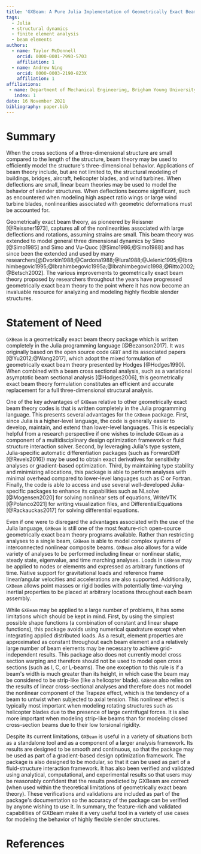 ```yaml
---
title: 'GXBeam: A Pure Julia Implementation of Geometrically Exact Beam Theory'
tags:
  - Julia
  - structural dynamics
  - finite element analysis
  - beam elements
authors:
  - name: Taylor McDonnell
    orcid: 0000-0001-7993-5703
    affiliation: 1
  - name: Andrew Ning
    orcid: 0000-0003-2190-823X
    affiliation: 1
affiliations:
 - name: Department of Mechanical Engineering, Brigham Young University, Provo, UT, 84602, USA
   index: 1
date: 16 November 2021
bibliography: paper.bib
---
```


# Summary

When the cross sections of a three-dimensional structure are small compared to the length of the structure, beam theory may be used to efficiently model the structure's three-dimensional behavior.  Applications of beam theory include, but are not limited to, the structural modeling of buildings, bridges, aircraft, helicopter blades, and wind turbines.  When deflections are small, linear beam theories may be used to model the behavior of slender structures.  When deflections become significant, such as encountered when modeling high aspect ratio wings or large wind turbine blades, nonlinearities associated with geometric deformations must be accounted for.  

Geometrically exact beam theory, as pioneered by Reissner [@Reissner1973], captures all of the nonlinearities associated with large deflections and rotations, assuming strains are small.  This beam theory was extended to model general three dimensional dynamics by Simo [@Simo1985] and Simo and Vu-Quoc [@Simo1986;@Simo1988] and has since been the extended and used by many researchers[@Dvorkin1988;@Cardona1988;@Iura1988;@Jelenic1995;@Ibrahimbegovic1995;@Ibrahimbegovic1995a;@Ibrahimbegovic1998;@Ritto2002;@Betsch2002].  The various improvements to geometrically exact beam theory proposed by researchers throughout the years have progressed geometrically exact beam theory to the point where it has now become an invaluable resource for analyzing and modeling highly flexible slender structures.

# Statement of Need

`GXBeam` is a geometrically exact beam theory package which is written completely in the Julia programming language [@Bezanson2017].  It was originally based on the open source code `GEBT` and its associated papers [@Yu2012;@Wang2017], which adopt the mixed formulation of geometrically exact beam theory presented by Hodges [@Hodges1990].  When combined with a beam cross sectional analysis, such as a variational asymptotic beam sectional analysis [@Hodges2006], this geometrically exact beam theory formulation constitutes an efficient and accurate replacement for a full three-dimensional structural analysis.

One of the key advantages of `GXBeam` relative to other geometrically exact beam theory codes is that is written completely in the Julia programming language.  This presents several advantages for the `GXBeam` package. First, since Julia is a higher-level language, the code is generally easier to develop, maintain, and extend than lower-level languages.  This is especially helpful from a research perspective if one wishes to include `GXBeam` as a component of a multidisciplinary design optimization framework or fluid structure interaction solver.  Second, by leveraging Julia's type system, Julia-specific automatic differentiation packages (such as ForwardDiff [@Revels2016]) may be used to obtain exact derivatives for sensitivity analyses or gradient-based optimization.  Third, by maintaining type stability and minimizing allocations, this package is able to perform analyses with minimal overhead compared to lower-level languages such as C or Fortran.  Finally, the code is able to access and use several well-developed Julia-specific packages to enhance its capabilities such as NLsolve [@Mogensen2020] for solving nonlinear sets of equations, WriteVTK [@Polanco2021] for writing visualization files, and DifferentialEquations [@Rackauckas2017] for solving differential equations. 

Even if one were to disregard the advantages associated with the use of the Julia language, `GXBeam` is still one of the most feature-rich open-source geometrically exact beam theory programs available.  Rather than restricting analyses to a single beam, `GXBeam` is able to model complex systems of interconnected nonlinear composite beams.  `GXBeam` also allows for a wide variety of analyses to be performed including linear or nonlinear static, steady state, eigenvalue, and time marching analyses.  Loads in `GXBeam` may be applied to nodes or elements and expressed as arbitrary functions of time.  Native support for gravitational loads and reference frame linear/angular velocities and accelerations are also supported.  Additionally, `GXBeam` allows point masses or rigid bodies with potentially time-varying inertial properties to be placed at arbitrary locations throughout each beam assembly.

While `GXBeam` may be applied to a large number of problems, it has some limitations which should be kept in mind.  First, by using the simplest possible shape functions (a combination of constant and linear shape functions), this package avoids using numerical quadrature except when integrating applied distributed loads. As a result, element properties are approximated as constant throughout each beam element and a relatively large number of beam elements may be necessary to achieve grid-independent results.  This package also does not currently model cross section warping and therefore should not be used to model open cross sections (such as I, C, or L-beams). The one exception to this rule is if a beam's width is much greater than its height, in which case the beam may be considered to be strip-like (like a helicopter blade).  `GXBeam` also relies on the results of linear cross-sectional analyses and therefore does not model the nonlinear component of the Trapeze effect, which is the tendency of a beam to untwist when subjected to axial tension. This nonlinear effect is typically most important when modeling rotating structures such as helicopter blades due to the presence of large centrifugal forces. It is also more important when modeling strip-like beams than for modeling closed cross-section beams due to their low torsional rigidity.

Despite its current limitations, `GXBeam` is useful in a variety of situations both as a standalone tool and as a component of a larger analysis framework.  Its results are designed to be smooth and continuous, so that the package may be used as part of a gradient-based design optimization framework.  The package is also designed to be modular, so that it can be used as part of a fluid-structure interaction framework.  It has also been verified and validated using analytical, computational, and experimental results so that users may be reasonably confident that the results predicted by GXBeam are correct (when used within the theoretical limitations of geometrically exact beam theory).  These verifications and validations are included as part of the package's documentation so the accuracy of the package can be verified by anyone wishing to use it.  In summary, the feature-rich and validated capabilities of GXBeam make it a very useful tool in a variety of use cases for modeling the behavior of highly flexible slender structures.

# References
